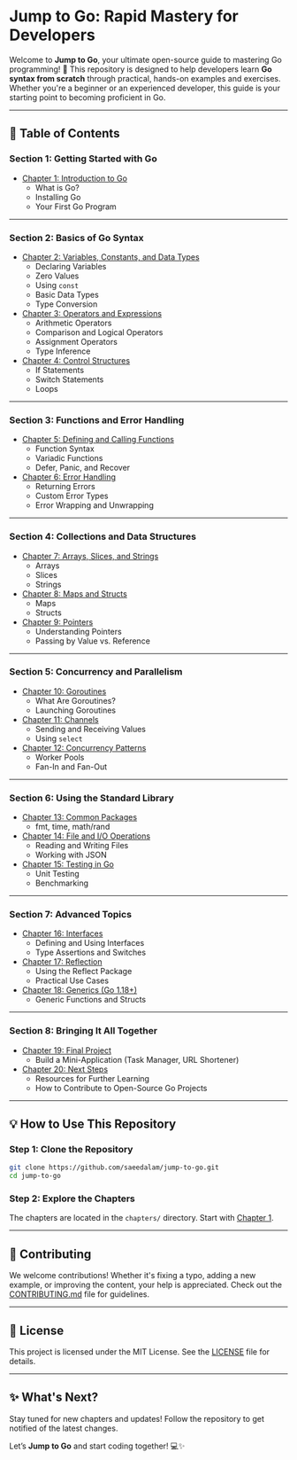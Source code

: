 # **Jump to Go: Rapid Mastery for Developers**

Welcome to **Jump to Go**, your ultimate open-source guide to mastering Go programming! 🚀 This repository is designed to help developers learn **Go syntax from scratch** through practical, hands-on examples and exercises. Whether you're a beginner or an experienced developer, this guide is your starting point to becoming proficient in Go.

---

## **📘 Table of Contents**

### **Section 1: Getting Started with Go**
- [Chapter 1: Introduction to Go](./chapters/Chapter-1-introduction-to-go.md)
  - What is Go?
  - Installing Go
  - Your First Go Program

---

### **Section 2: Basics of Go Syntax**
- [Chapter 2: Variables, Constants, and Data Types](./chapters/Chapter-2-Variables-Constants-and-Data-Types.md)
  - Declaring Variables
  - Zero Values
  - Using `const`
  - Basic Data Types
  - Type Conversion
- [Chapter 3: Operators and Expressions](./chapters/Chapter-3-Operators-and-Expressions.md)
  - Arithmetic Operators
  - Comparison and Logical Operators
  - Assignment Operators
  - Type Inference
- [Chapter 4: Control Structures](./chapters/Chapter-4-Control-Structures.md)
  - If Statements
  - Switch Statements
  - Loops

---

### **Section 3: Functions and Error Handling**
- [Chapter 5: Defining and Calling Functions](./chapters/Chapter-5-Functions.md)
  - Function Syntax
  - Variadic Functions
  - Defer, Panic, and Recover
- [Chapter 6: Error Handling](./chapters/Chapter-6-Error-Handling.md)
  - Returning Errors
  - Custom Error Types
  - Error Wrapping and Unwrapping

---

### **Section 4: Collections and Data Structures**
- [Chapter 7: Arrays, Slices, and Strings](./chapters/Chapter-7-Arrays-Slices-Strings.md)
  - Arrays
  - Slices
  - Strings
- [Chapter 8: Maps and Structs](./chapters/Chapter-8-Maps-and-Structs.md)
  - Maps
  - Structs
- [Chapter 9: Pointers](./chapters/Chapter-9-Pointers.md)
  - Understanding Pointers
  - Passing by Value vs. Reference

---

### **Section 5: Concurrency and Parallelism**
- [Chapter 10: Goroutines](./chapters/Chapter-10-Goroutines.md)
  - What Are Goroutines?
  - Launching Goroutines
- [Chapter 11: Channels](./chapters/Chapter-11-Channels.md)
  - Sending and Receiving Values
  - Using `select`
- [Chapter 12: Concurrency Patterns](./chapters/Chapter-12-Concurrency-Patterns.md)
  - Worker Pools
  - Fan-In and Fan-Out

---

### **Section 6: Using the Standard Library**
- [Chapter 13: Common Packages](./chapters/Chapter-13-Common-Packages.md)
  - fmt, time, math/rand
- [Chapter 14: File and I/O Operations](./chapters/Chapter-14-File-IO.md)
  - Reading and Writing Files
  - Working with JSON
- [Chapter 15: Testing in Go](./chapters/Chapter-15-Testing.md)
  - Unit Testing
  - Benchmarking

---

### **Section 7: Advanced Topics**
- [Chapter 16: Interfaces](./chapters/Chapter-16-Interfaces.md)
  - Defining and Using Interfaces
  - Type Assertions and Switches
- [Chapter 17: Reflection](./chapters/Chapter-17-Reflection.md)
  - Using the Reflect Package
  - Practical Use Cases
- [Chapter 18: Generics (Go 1.18+)](./chapters/Chapter-18-Generics.md)
  - Generic Functions and Structs

---

### **Section 8: Bringing It All Together**
- [Chapter 19: Final Project](./chapters/Chapter-19-Final-Project.md)
  - Build a Mini-Application (Task Manager, URL Shortener)
- [Chapter 20: Next Steps](./chapters/Chapter-20-Next-Steps.md)
  - Resources for Further Learning
  - How to Contribute to Open-Source Go Projects

---

## **💡 How to Use This Repository**

### Step 1: Clone the Repository
```bash
git clone https://github.com/saeedalam/jump-to-go.git
cd jump-to-go
```

### Step 2: Explore the Chapters
The chapters are located in the `chapters/` directory. Start with [Chapter 1](./chapters/Chapter-1-introduction-to-go.md).

---

## **🌟 Contributing**

We welcome contributions! Whether it's fixing a typo, adding a new example, or improving the content, your help is appreciated. Check out the [CONTRIBUTING.md](./CONTRIBUTING.md) file for guidelines.

---

## **🔗 License**

This project is licensed under the MIT License. See the [LICENSE](./LICENSE) file for details.

---

## **✨ What's Next?**

Stay tuned for new chapters and updates! Follow the repository to get notified of the latest changes.

Let’s **Jump to Go** and start coding together! 💻✨
